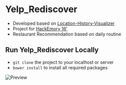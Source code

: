 # Yelp_Rediscover
* Developed based on [Location-History-Visualizer](https://github.com/theopolisme/location-history-visualizer)
* Project for [HackEmory 16'](http://hackemory.com/)
* Restaurant Recommendation based on daily routine

## Run Yelp_Rediscover Locally
* `git clone` the project to your localhost or server
* `bower install` to install all required packages

![Preview](http://challengepost-s3-challengepost.netdna-ssl.com/photos/production/software_photos/000/372/548/datas/gallery.jpg)
